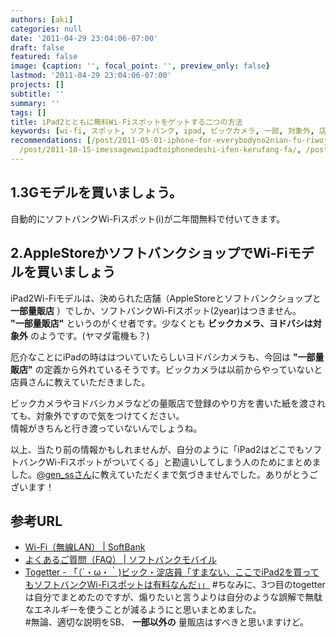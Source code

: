 ```yaml
---
authors: [aki]
categories: null
date: '2011-04-29 23:04:06-07:00'
draft: false
featured: false
image: {caption: '', focal_point: '', preview_only: false}
lastmod: '2011-04-29 23:04:06-07:00'
projects: []
subtitle: ''
summary: ''
tags: []
title: iPad2とともに無料Wi-Fiスポットをゲットする二つの方法
keywords: [wi-fi, スポット, ソフトバンク, ipad, ビックカメラ, 一部, 対象外, 店員, モデル, togetter]
recommendations: [/post/2011-05-01-iphone-for-everybodyno2nian-fu-riwojie-chu-sitarapaketutoding-e-huratutonisikanaranakatuta/,
  /post/2011-10-15-imessagewoipadtoiphonedeshi-ifen-kerufang-fa/, /post/2020-12-11-wired-lan-triggers-troubles/]
---
```


## 1.3Gモデルを買いましょう。
自動的にソフトバンクWi-Fiスポット(i)が二年間無料で付いてきます。
## 2.AppleStoreかソフトバンクショップでWi-Fiモデルを買いましょう
iPad2Wi-Fiモデルは、決められた店舗（AppleStoreとソフトバンクショップと **一部量販店** ）でしか、ソフトバンクWi-Fiスポット(2year)はつきません。  
**"一部量販店"** というのがくせ者です。少なくとも **ビックカメラ、ヨドバシは対象外** のようです。(ヤマダ電機も？)

厄介なことにiPadの時ははついていたらしいヨドバシカメラも、今回は **"一部量販店"** の定義から外れているそうです。ビックカメラは以前からやっていないと店員さんに教えていただきました。

ビックカメラやヨドバシカメラなどの量販店で登録のやり方を書いた紙を渡されても、対象外ですので気をつけてください。  
情報がきちんと行き渡っていないんでしょうね。

以上、当たり前の情報かもしれませんが、自分のように「iPad2はどこでもソフトバンクWi-Fiスポットがついてくる」と勘違いしてしまう人のためにまとめました。[@gen\_ssさん](http://twitter.com/gen_ss/)に教えていただくまで気づきませんでした。ありがとうございます！

## 参考URL

- [Wi-Fi（無線LAN） | SoftBank](http://mb.softbank.jp/mb/ipad/service/wi-fi/)
- [よくあるご質問（FAQ） | ソフトバンクモバイル](http://faq.mb.softbank.jp/detail.aspx?id=9216&a=101)
- [Togetter - 「（´・ω・｀)ビック・淀店員「すまない、ここでiPad2を買ってもソフトバンクWi-Fiスポットは有料なんだ」」](http://togetter.com/li/129431)
#ちなみに、3つ目のtogetterは自分でまとめたのですが、煽りたいと言うよりは自分のような誤解で無駄なエネルギーを使うことが減るようにと思いまとめました。  
#無論、適切な説明をSB、 **一部以外の** 量販店はすべきと思いますけど。